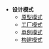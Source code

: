 * **设计模式**
    * [原型模式](design/prototype.md)
    * [工厂模式](design/factory.md)
    * [单例模式](design/single.md)
    * [构建模式](design/build.md)
	